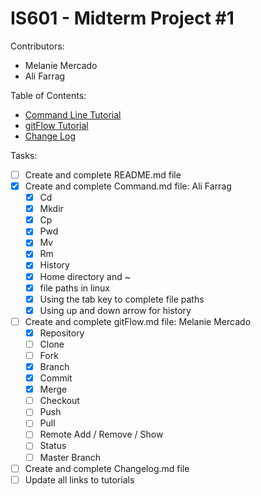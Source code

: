 # IS601 - Midterm Project #1

Contributors:
- Melanie Mercado
- Ali Farrag

Table of Contents:
* [Command Line Tutorial](/Command.md)
* [gitFlow Tutorial](/gitFlow.md)
* [Change Log](/changelog.md)

Tasks:
- [ ] Create and complete README.md file
- [X] Create and complete Command.md file: Ali Farrag 
	- [X] Cd
	- [X] Mkdir
	- [X] Cp
	- [X] Pwd
	- [X] Mv
	- [X] Rm
	- [X] History
	- [X] Home directory and ~
	- [X] file paths in linux
	- [X] Using the tab key to complete file paths
	- [X] Using up and down arrow for history
- [ ] Create and complete gitFlow.md file: Melanie Mercado
	- [X] Repository
	- [ ] Clone
	- [ ] Fork
	- [X] Branch
	- [X] Commit
	- [X] Merge
	- [ ] Checkout
	- [ ] Push
	- [ ] Pull
	- [ ] Remote Add / Remove / Show
	- [ ] Status
	- [ ] Master Branch
- [ ] Create and complete Changelog.md file
- [ ] Update all links to tutorials
